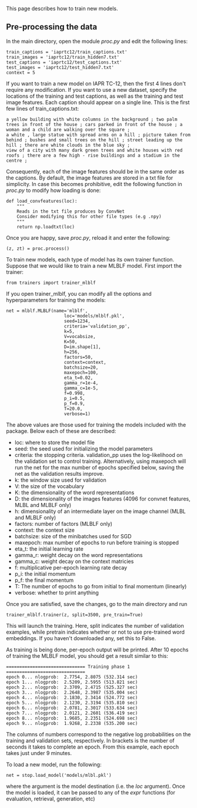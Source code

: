 This page describes how to train new models.

## Pre-processing the data ##

In the main directory, open the module _proc.py_ and edit the following lines:

```
train_captions = 'iaprtc12/train_captions.txt'
train_images = 'iaprtc12/train_hidden7.txt'
test_captions = 'iaprtc12/test_captions.txt'
test_images = 'iaprtc12/test_hidden7.txt'
context = 5
```

If you want to train a new model on IAPR TC-12, then the first 4 lines don't require any modification. If you want to use a new dataset, specify the locations of the training and test captions, as well as the training and test image features. Each caption should appear on a single line. This is the first few lines of train\_captions.txt:

```
a yellow building with white columns in the background ; two palm trees in front of the house ; cars parked in front of the house ; a woman and a child are walking over the square ;
a white , large statue with spread arms on a hill ; picture taken from behind ; bushes and small trees on the hill ; street leading up the hill ; there are white clouds in the blue sky ;
view of a city with many dark green trees and white houses with red roofs ; there are a few high - rise buildings and a stadium in the centre ;
```

Consequently, each of the image features should be in the same order as the captions. By default, the image features are stored in a txt file for simplicity. In case this becomes prohibitive, edit the following function in _proc.py_ to modify how loading is done:

```
def load_convfeatures(loc):
    """
    Reads in the txt file produces by ConvNet
    Consider modifying this for other file types (e.g .npy)
    """
    return np.loadtxt(loc)
```

Once you are happy, save _proc.py_, reload it and enter the following:

```
(z, zt) = proc.process()
```

To train new models, each type of model has its own trainer function. Suppose that we would like to train a new MLBLF model. First import the trainer:

```
from trainers import trainer_mlblf
```

If you open trainer\_mlblf, you can modify all the options and hyperparameters for training the models:

```
net = mlblf.MLBLF(name='mlblf',
                      loc='models/mlblf.pkl',
                      seed=1234,
                      criteria='validation_pp',
                      k=5,
                      V=vocabsize,
                      K=50,
                      D=im.shape[1],
                      h=256,
                      factors=50,
                      context=context,
                      batchsize=20,
                      maxepoch=100,
                      eta_t=0.02,
                      gamma_r=1e-4,
                      gamma_c=1e-5,
                      f=0.998,
                      p_i=0.5,
                      p_f=0.9,
                      T=20.0,
                      verbose=1)
```

The above values are those used for training the models included with the package. Below each of these are described:

  * loc: where to store the model file
  * seed: the seed used for initializing the model parameters
  * criteria: the stopping criteria. validation\_pp uses the log-likelihood on the validation set to control training. Alternatively, using maxepoch will run the net for the max number of epochs specified below, saving the net as the validation results improve.
  * k: the window size used for validation
  * V: the size of the vocabulary
  * K: the dimensionality of the word representations
  * D: the dimensionality of the images features (4096 for convnet features, MLBL and MLBLF only)
  * h: dimensionality of an intermediate layer on the image channel (MLBL and MLBLF only)
  * factors: number of factors (MLBLF only)
  * context: the context size
  * batchsize: size of the minibatches used for SGD
  * maxepoch: max number of epochs to run before training is stopped
  * eta\_t: the initial learning rate
  * gamma\_r: weight decay on the word representations
  * gamma\_c: weight decay on the context matricies
  * f: multiplicative per-epoch learning rate decay
  * p\_i: the initial momentum
  * p\_f: the final momentum
  * T: The number of epochs to go from initial to final momentum (linearly)
  * verbose: whether to print anything

Once you are satisfied, save the changes, go to the main directory and run

```
trainer_mlblf.trainer(z, split=3500, pre_train=True)
```

This will launch the training. Here, split indicates the number of validation examples, while pretrain indicates whether or not to use pre-trained word embeddings. If you haven't downloaded any, set this to False.

As training is being done, per-epoch output will be printed. After 10 epochs of training the MLBLF model, you should get a result similar to this:

```
============================== Training phase 1 ==============================
epoch 0... nlogprob:  2.7754, 2.8075 (532.314 sec)
epoch 1... nlogprob:  2.5209, 2.5955 (513.821 sec)
epoch 2... nlogprob:  2.3709, 2.4715 (525.327 sec)
epoch 3... nlogprob:  2.2648, 2.3987 (535.004 sec)
epoch 4... nlogprob:  2.1830, 2.3414 (524.772 sec)
epoch 5... nlogprob:  2.1230, 2.3194 (535.810 sec)
epoch 6... nlogprob:  2.0781, 2.3017 (533.634 sec)
epoch 7... nlogprob:  2.0121, 2.2601 (536.419 sec)
epoch 8... nlogprob:  1.9685, 2.2351 (524.698 sec)
epoch 9... nlogprob:  1.9268, 2.2338 (535.200 sec)
```

The columns of numbers correspond to the negative log probabilities on the training and validation sets, respectively. In brackets is the number of seconds it takes to complete an epoch. From this example, each epoch takes just under 9 minutes.

To load a new model, run the following:

```
net = stop.load_model('models/mlbl.pkl')
```

where the argument is the model destination (i.e. the _loc_ argument). Once the model is loaded, it can be passed to any of the _expr_ functions (for evaluation, retrieval, generation, etc)
